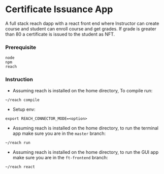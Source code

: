# Certificate Issuance App
A full stack reach dapp with a react front end where Instructor can create course and student can enroll course and get grades. If grade is greater than 80 a certificate is issued to the student as NFT.

### Prerequisite
```
node
npm 
reach
```

### Instruction
- Assuming reach is installed on the home directory, To compile run:
```
~/reach compile
```
- Setup env:
```
export REACH_CONNECTOR_MODE=<option>
```
- Assuming reach is installed on the home directory, to run the terminal app make sure you are in the `master` branch:
```
~/reach run
```
- Assuming reach is installed on the home directory, to run the GUI app make sure you are in the `ft-frontend` branch:
```
~/reach react
```